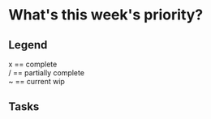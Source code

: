 # What's this week's priority?

## Legend

x == complete  
/ == partially complete  
~ == current wip  

## Tasks
